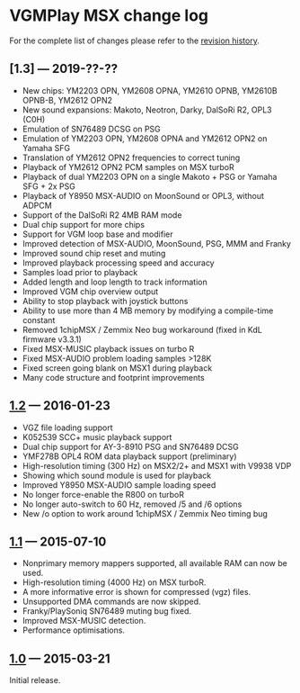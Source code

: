 VGMPlay MSX change log
======================

For the complete list of changes please refer to the
[revision history](https://bitbucket.org/grauw/vgmplay-msx/commits/all).

[1.3] — 2019-??-??
------------------

  * New chips: YM2203 OPN, YM2608 OPNA, YM2610 OPNB, YM2610B OPNB-B, YM2612 OPN2
  * New sound expansions: Makoto, Neotron, Darky, DalSoRi R2, OPL3 (C0H)
  * Emulation of SN76489 DCSG on PSG
  * Emulation of YM2203 OPN, YM2608 OPNA and YM2612 OPN2 on Yamaha SFG
  * Translation of YM2612 OPN2 frequencies to correct tuning
  * Playback of YM2612 OPN2 PCM samples on MSX turboR
  * Playback of dual YM2203 OPN on a single Makoto + PSG or Yamaha SFG + 2x PSG
  * Playback of Y8950 MSX-AUDIO on MoonSound or OPL3, without ADPCM
  * Support of the DalSoRi R2 4MB RAM mode
  * Dual chip support for more chips
  * Support for VGM loop base and modifier
  * Improved detection of MSX-AUDIO, MoonSound, PSG, MMM and Franky
  * Improved sound chip reset and muting
  * Improved playback processing speed and accuracy
  * Samples load prior to playback
  * Added length and loop length to track information
  * Improved VGM chip overview output
  * Ability to stop playback with joystick buttons
  * Ability to use more than 4 MB memory by modifying a compile-time constant
  * Removed 1chipMSX / Zemmix Neo bug workaround (fixed in KdL firmware v3.3.1)
  * Fixed MSX-MUSIC playback issues on turbo R
  * Fixed MSX-AUDIO problem loading samples >128K
  * Fixed screen going blank on MSX1 during playback
  * Many code structure and footprint improvements

[1.2] — 2016-01-23
------------------

  * VGZ file loading support
  * K052539 SCC+ music playback support
  * Dual chip support for AY-3-8910 PSG and SN76489 DCSG
  * YMF278B OPL4 ROM data playback support (preliminary)
  * High-resolution timing (300 Hz) on MSX2/2+ and MSX1 with V9938 VDP
  * Showing which sound module is used for playback
  * Improved Y8950 MSX-AUDIO sample loading speed
  * No longer force-enable the R800 on turboR
  * No longer auto-switch to 60 Hz, removed /5 and /6 options
  * New /o option to work around 1chipMSX / Zemmix Neo timing bug

[1.1] — 2015-07-10
------------------

  * Nonprimary memory mappers supported, all available RAM can now be used.
  * High-resolution timing (4000 Hz) on MSX turboR.
  * A more informative error is shown for compressed (vgz) files.
  * Unsupported DMA commands are now skipped.
  * Franky/PlaySoniq SN76489 muting bug fixed.
  * Improved MSX-MUSIC detection.
  * Performance optimisations.

[1.0] — 2015-03-21
------------------

Initial release.


[1.2]: https://bitbucket.org/grauw/vgmplay-msx/commits/tag/release-1.2
[1.1]: https://bitbucket.org/grauw/vgmplay-msx/commits/tag/release-1.1
[1.0]: https://bitbucket.org/grauw/vgmplay-msx/commits/tag/release-1.0

